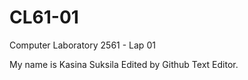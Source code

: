 # CL61-01
Computer Laboratory 2561 - Lap 01 

My name is Kasina Suksila
Edited by Github Text Editor.
